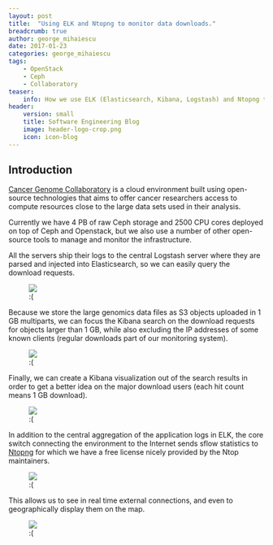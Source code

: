 ```yaml
---
layout: post
title:  "Using ELK and Ntopng to monitor data downloads."
breadcrumb: true
author: george_mihaiescu
date: 2017-01-23
categories: george_mihaiescu
tags:
    - OpenStack
    - Ceph
    - Collaboratory
teaser:
    info: How we use ELK (Elasticsearch, Kibana, Logstash) and Ntopng to track and visualize data downloads
header:
    version: small
    title: Software Engineering Blog
    image: header-logo-crop.png
    icon: icon-blog
---
```


## Introduction
<a href="http://www.cancercollaboratory.org/">Cancer Genome Collaboratory</a> is a cloud environment built using open-source technologies that aims to offer cancer researchers access to compute resources close to the large data sets used in their analysis. 

Currently we have 4 PB of raw Ceph storage and 2500 CPU cores deployed on top of Ceph and Openstack, but we also use a number of other open-source tools to manage and monitor the infrastructure.

All the servers ship their logs to the central Logstash server where they are parsed and injected into Elasticsearch, so we can easily query the download requests.

<figure>
    <img src="{{site.urlimg}}george_mihaiescu/Logstash_fields.png" />
    <figcaption>:(</figcaption>
</figure>

Because we store the large genomics data files as S3 objects uploaded in 1 GB multiparts, we can focus the Kibana search on the download requests for objects larger than 1 GB, while also excluding the IP addresses of some known clients (regular downloads part of our monitoring system).

<figure>
    <img src="{{site.urlimg}}george_mihaiescu/Large_downloads_search_query.png" />
    <figcaption>:(</figcaption>
</figure>

Finally, we can create a Kibana visualization out of the search results in order to get a better idea on the major download users (each hit count means 1 GB download).

<figure>
    <img src="{{site.urlimg}}george_mihaiescu/Large_downloads_visualization.png" />
    <figcaption>:(</figcaption>
</figure>

In addition to the central aggregation of the application logs in ELK, the core switch connecting the environment to the Internet sends sflow statistics to <a href="http://www.ntop.org/">Ntopng</a> for which we have a free license nicely provided by the Ntop maintainers.

<figure>
    <img src="{{site.urlimg}}george_mihaiescu/Ntopng_flows.png" />
    <figcaption>:(</figcaption>
</figure>

This allows us to see in real time external connections, and even to geographically display them on the map.

<figure>
    <img src="{{site.urlimg}}george_mihaiescu/sflow3.gif" />
    <figcaption>:(</figcaption>
</figure>

